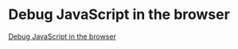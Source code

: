 # Debug JavaScript in the browser
[Debug JavaScript in the browser](https://aiwithcloud.com/2022/09/19/debug_javascript_in_the_browser/)